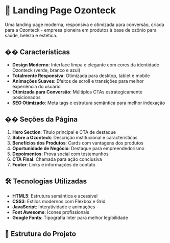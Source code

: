 # 🌿 Landing Page Ozonteck

Uma landing page moderna, responsiva e otimizada para conversão, criada para a Ozonteck - empresa pioneira em produtos à base de ozônio para saúde, beleza e estética.

## �� Características

- **Design Moderno**: Interface limpa e elegante com cores da identidade Ozonteck (verde, branco e azul)
- **Totalmente Responsiva**: Otimizada para desktop, tablet e mobile
- **Animações Suaves**: Efeitos de scroll e transições para melhor experiência do usuário
- **Otimizada para Conversão**: Múltiplos CTAs estrategicamente posicionados
- **SEO Otimizado**: Meta tags e estrutura semântica para melhor indexação

## �� Seções da Página

1. **Hero Section**: Título principal e CTA de destaque
2. **Sobre a Ozonteck**: Descrição institucional e características
3. **Benefícios dos Produtos**: Cards com vantagens dos produtos
4. **Oportunidade de Negócio**: Destaque para empreendedorismo
5. **Depoimentos**: Prova social com testemunhos
6. **CTA Final**: Chamada para ação conclusiva
7. **Footer**: Links e informações de contato

## 🛠️ Tecnologias Utilizadas

- **HTML5**: Estrutura semântica e acessível
- **CSS3**: Estilos modernos com Flexbox e Grid
- **JavaScript**: Interatividade e animações
- **Font Awesome**: Ícones profissionais
- **Google Fonts**: Tipografia Inter para melhor legibilidade

## 📁 Estrutura do Projeto

